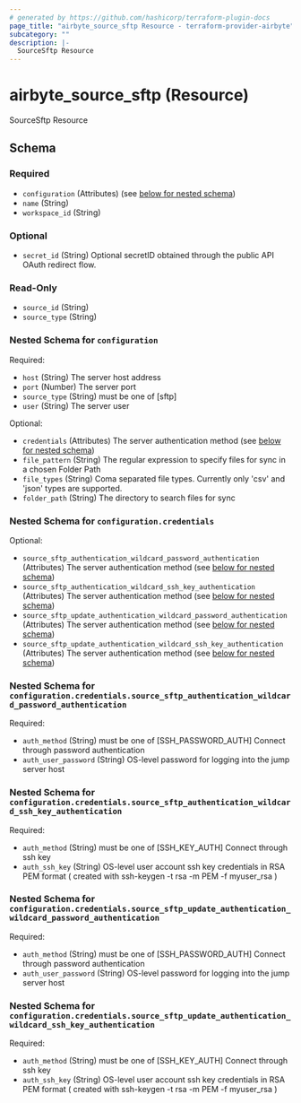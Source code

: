 ```yaml
---
# generated by https://github.com/hashicorp/terraform-plugin-docs
page_title: "airbyte_source_sftp Resource - terraform-provider-airbyte"
subcategory: ""
description: |-
  SourceSftp Resource
---
```


# airbyte_source_sftp (Resource)

SourceSftp Resource



<!-- schema generated by tfplugindocs -->
## Schema

### Required

- `configuration` (Attributes) (see [below for nested schema](#nestedatt--configuration))
- `name` (String)
- `workspace_id` (String)

### Optional

- `secret_id` (String) Optional secretID obtained through the public API OAuth redirect flow.

### Read-Only

- `source_id` (String)
- `source_type` (String)

<a id="nestedatt--configuration"></a>
### Nested Schema for `configuration`

Required:

- `host` (String) The server host address
- `port` (Number) The server port
- `source_type` (String) must be one of [sftp]
- `user` (String) The server user

Optional:

- `credentials` (Attributes) The server authentication method (see [below for nested schema](#nestedatt--configuration--credentials))
- `file_pattern` (String) The regular expression to specify files for sync in a chosen Folder Path
- `file_types` (String) Coma separated file types. Currently only 'csv' and 'json' types are supported.
- `folder_path` (String) The directory to search files for sync

<a id="nestedatt--configuration--credentials"></a>
### Nested Schema for `configuration.credentials`

Optional:

- `source_sftp_authentication_wildcard_password_authentication` (Attributes) The server authentication method (see [below for nested schema](#nestedatt--configuration--credentials--source_sftp_authentication_wildcard_password_authentication))
- `source_sftp_authentication_wildcard_ssh_key_authentication` (Attributes) The server authentication method (see [below for nested schema](#nestedatt--configuration--credentials--source_sftp_authentication_wildcard_ssh_key_authentication))
- `source_sftp_update_authentication_wildcard_password_authentication` (Attributes) The server authentication method (see [below for nested schema](#nestedatt--configuration--credentials--source_sftp_update_authentication_wildcard_password_authentication))
- `source_sftp_update_authentication_wildcard_ssh_key_authentication` (Attributes) The server authentication method (see [below for nested schema](#nestedatt--configuration--credentials--source_sftp_update_authentication_wildcard_ssh_key_authentication))

<a id="nestedatt--configuration--credentials--source_sftp_authentication_wildcard_password_authentication"></a>
### Nested Schema for `configuration.credentials.source_sftp_authentication_wildcard_password_authentication`

Required:

- `auth_method` (String) must be one of [SSH_PASSWORD_AUTH]
Connect through password authentication
- `auth_user_password` (String) OS-level password for logging into the jump server host


<a id="nestedatt--configuration--credentials--source_sftp_authentication_wildcard_ssh_key_authentication"></a>
### Nested Schema for `configuration.credentials.source_sftp_authentication_wildcard_ssh_key_authentication`

Required:

- `auth_method` (String) must be one of [SSH_KEY_AUTH]
Connect through ssh key
- `auth_ssh_key` (String) OS-level user account ssh key credentials in RSA PEM format ( created with ssh-keygen -t rsa -m PEM -f myuser_rsa )


<a id="nestedatt--configuration--credentials--source_sftp_update_authentication_wildcard_password_authentication"></a>
### Nested Schema for `configuration.credentials.source_sftp_update_authentication_wildcard_password_authentication`

Required:

- `auth_method` (String) must be one of [SSH_PASSWORD_AUTH]
Connect through password authentication
- `auth_user_password` (String) OS-level password for logging into the jump server host


<a id="nestedatt--configuration--credentials--source_sftp_update_authentication_wildcard_ssh_key_authentication"></a>
### Nested Schema for `configuration.credentials.source_sftp_update_authentication_wildcard_ssh_key_authentication`

Required:

- `auth_method` (String) must be one of [SSH_KEY_AUTH]
Connect through ssh key
- `auth_ssh_key` (String) OS-level user account ssh key credentials in RSA PEM format ( created with ssh-keygen -t rsa -m PEM -f myuser_rsa )


